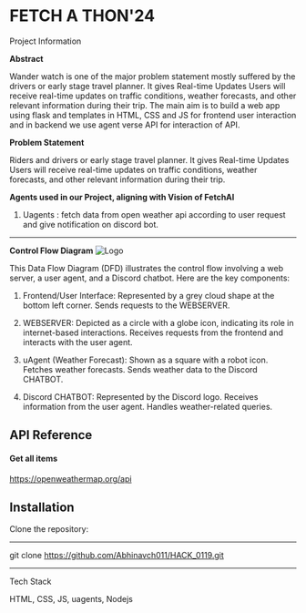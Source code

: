 
# FETCH A THON'24


Project Information

**Abstract**

Wander watch is one of the major problem statement mostly suffered by the drivers or early stage travel planner.
It gives Real-time Updates Users will receive real-time updates on traffic conditions, weather forecasts, and other relevant information during their trip. The main aim is to build a web app using flask and templates in HTML, CSS and JS for frontend user interaction and in backend we use agent verse API for interaction of API. 

**Problem Statement**

Riders and drivers or early stage travel planner. It gives Real-time Updates Users will receive real-time updates on traffic conditions, weather forecasts, and other relevant information during their trip.

**Agents used in our Project, aligning with Vision of FetchAI**

1. Uagents :
   fetch data from open weather api according to user request and give notification on discord bot.






_____________________________


**Control Flow Diagram**
![Logo](https://i.ibb.co/9N2n1rQ/Whats-App-Image-2024-02-11-at-05-42-42-98af9a3c.jpg)

This Data Flow Diagram (DFD) illustrates the control flow involving a web server, a user agent, and a Discord chatbot. Here are the key components:

1. Frontend/User Interface:
Represented by a grey cloud shape at the bottom left corner.
Sends requests to the WEBSERVER.

2. WEBSERVER:
Depicted as a circle with a globe icon, indicating its role in internet-based interactions.
Receives requests from the frontend and interacts with the user agent.

3. uAgent (Weather Forecast):
Shown as a square with a robot icon.
Fetches weather forecasts.
Sends weather data to the Discord CHATBOT.

4. Discord CHATBOT:
Represented by the Discord logo.
Receives information from the user agent.
Handles weather-related queries.

## API Reference 

#### Get all items
https://openweathermap.org/api




## Installation

Clone the repository:
___
git clone https://github.com/Abhinavch011/HACK_0119.git
___

Tech Stack

HTML, CSS, JS, uagents, Nodejs



    
